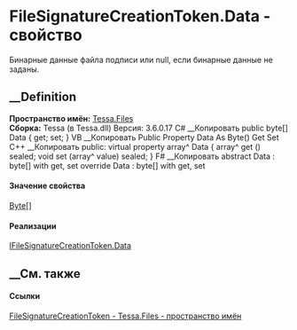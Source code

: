 # FileSignatureCreationToken.Data - свойство
Бинарные данные файла подписи или null, если бинарные данные не заданы.
## __Definition
 **Пространство имён:** [Tessa.Files](N_Tessa_Files.htm)  
 **Сборка:** Tessa (в Tessa.dll) Версия: 3.6.0.17
C# __Копировать
     public byte[] Data { get; set; }
VB __Копировать
     Public Property Data As Byte()
    	Get
    	Set
C++ __Копировать
     public:
    virtual property array<unsigned char>^ Data {
    	array<unsigned char>^ get () sealed;
    	void set (array<unsigned char>^ value) sealed;
    }
F# __Копировать
     abstract Data : byte[] with get, set
    override Data : byte[] with get, set
#### Значение свойства
[Byte](https://learn.microsoft.com/dotnet/api/system.byte)[]
#### Реализации
[IFileSignatureCreationToken.Data](P_Tessa_Files_IFileSignatureCreationToken_Data.htm)  
##  __См. также
#### Ссылки
[FileSignatureCreationToken - ](T_Tessa_Files_FileSignatureCreationToken.htm)
[Tessa.Files - пространство имён](N_Tessa_Files.htm)
